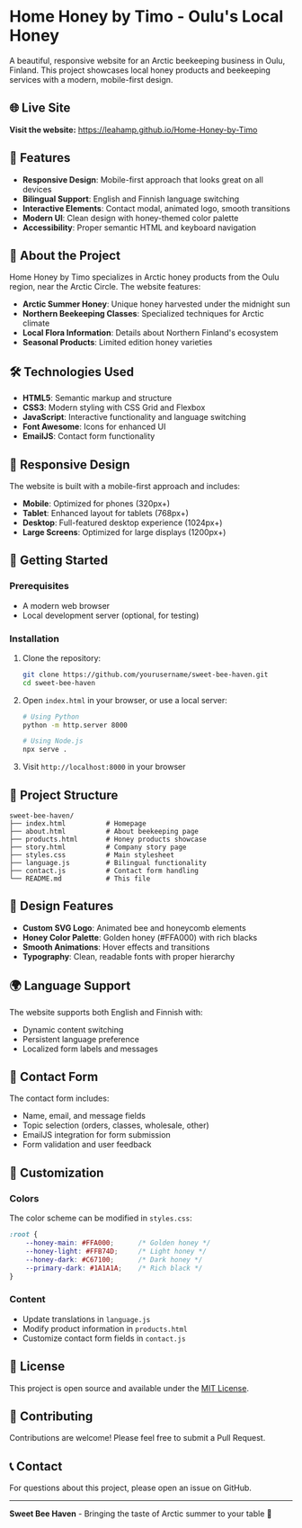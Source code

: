 # Home Honey by Timo - Oulu's Local Honey

A beautiful, responsive website for an Arctic beekeeping business in Oulu, Finland. This project showcases local honey products and beekeeping services with a modern, mobile-first design.

## 🌐 Live Site
**Visit the website:** https://leahamp.github.io/Home-Honey-by-Timo

## 🌟 Features

- **Responsive Design**: Mobile-first approach that looks great on all devices
- **Bilingual Support**: English and Finnish language switching
- **Interactive Elements**: Contact modal, animated logo, smooth transitions
- **Modern UI**: Clean design with honey-themed color palette
- **Accessibility**: Proper semantic HTML and keyboard navigation

## 🍯 About the Project

Home Honey by Timo specializes in Arctic honey products from the Oulu region, near the Arctic Circle. The website features:

- **Arctic Summer Honey**: Unique honey harvested under the midnight sun
- **Northern Beekeeping Classes**: Specialized techniques for Arctic climate
- **Local Flora Information**: Details about Northern Finland's ecosystem
- **Seasonal Products**: Limited edition honey varieties

## 🛠️ Technologies Used

- **HTML5**: Semantic markup and structure
- **CSS3**: Modern styling with CSS Grid and Flexbox
- **JavaScript**: Interactive functionality and language switching
- **Font Awesome**: Icons for enhanced UI
- **EmailJS**: Contact form functionality

## 📱 Responsive Design

The website is built with a mobile-first approach and includes:

- **Mobile**: Optimized for phones (320px+)
- **Tablet**: Enhanced layout for tablets (768px+)
- **Desktop**: Full-featured desktop experience (1024px+)
- **Large Screens**: Optimized for large displays (1200px+)

## 🚀 Getting Started

### Prerequisites
- A modern web browser
- Local development server (optional, for testing)

### Installation
1. Clone the repository:
   ```bash
   git clone https://github.com/yourusername/sweet-bee-haven.git
   cd sweet-bee-haven
   ```

2. Open `index.html` in your browser, or use a local server:
   ```bash
   # Using Python
   python -m http.server 8000
   
   # Using Node.js
   npx serve .
   ```

3. Visit `http://localhost:8000` in your browser

## 📁 Project Structure

```
sweet-bee-haven/
├── index.html          # Homepage
├── about.html          # About beekeeping page
├── products.html       # Honey products showcase
├── story.html          # Company story page
├── styles.css          # Main stylesheet
├── language.js         # Bilingual functionality
├── contact.js          # Contact form handling
└── README.md           # This file
```

## 🎨 Design Features

- **Custom SVG Logo**: Animated bee and honeycomb elements
- **Honey Color Palette**: Golden honey (#FFA000) with rich blacks
- **Smooth Animations**: Hover effects and transitions
- **Typography**: Clean, readable fonts with proper hierarchy

## 🌍 Language Support

The website supports both English and Finnish with:
- Dynamic content switching
- Persistent language preference
- Localized form labels and messages

## 📧 Contact Form

The contact form includes:
- Name, email, and message fields
- Topic selection (orders, classes, wholesale, other)
- EmailJS integration for form submission
- Form validation and user feedback

## 🔧 Customization

### Colors
The color scheme can be modified in `styles.css`:
```css
:root {
    --honey-main: #FFA000;      /* Golden honey */
    --honey-light: #FFB74D;     /* Light honey */
    --honey-dark: #C67100;      /* Dark honey */
    --primary-dark: #1A1A1A;    /* Rich black */
}
```

### Content
- Update translations in `language.js`
- Modify product information in `products.html`
- Customize contact form fields in `contact.js`

## 📄 License

This project is open source and available under the [MIT License](LICENSE).

## 🤝 Contributing

Contributions are welcome! Please feel free to submit a Pull Request.

## 📞 Contact

For questions about this project, please open an issue on GitHub.

---

**Sweet Bee Haven** - Bringing the taste of Arctic summer to your table 🍯 